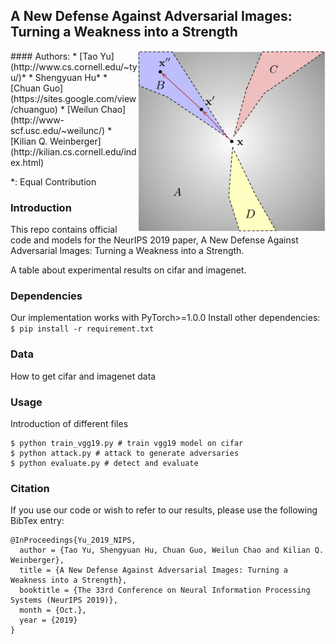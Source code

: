 ## A New Defense Against Adversarial Images: Turning a Weakness into a Strength
<img align="right" src="detect_fig.png" width="300px" />
#### Authors:
* [Tao Yu](http://www.cs.cornell.edu/~tyu/)*
* Shengyuan Hu*
* [Chuan Guo](https://sites.google.com/view/chuanguo)
* [Weilun Chao](http://www-scf.usc.edu/~weilunc/)
* [Kilian Q. Weinberger](http://kilian.cs.cornell.edu/index.html)

*: Equal Contribution

### Introduction
This repo contains official code and models for the NeurIPS 2019 paper, A New Defense Against Adversarial Images: Turning a Weakness into a Strength.

A table about experimental results on cifar and imagenet.

### Dependencies
Our implementation works with PyTorch>=1.0.0 Install other dependencies: `$ pip install -r requirement.txt`

### Data
How to get cifar and imagenet data

### Usage
Introduction of different files
```
$ python train_vgg19.py # train vgg19 model on cifar
$ python attack.py # attack to generate adversaries
$ python evaluate.py # detect and evaluate
```

### Citation
If you use our code or wish to refer to our results, please use the following BibTex entry:
```
@InProceedings{Yu_2019_NIPS,
  author = {Tao Yu, Shengyuan Hu, Chuan Guo, Weilun Chao and Kilian Q. Weinberger},
  title = {A New Defense Against Adversarial Images: Turning a Weakness into a Strength},
  booktitle = {The 33rd Conference on Neural Information Processing Systems (NeurIPS 2019)},
  month = {Oct.},
  year = {2019}
}
```